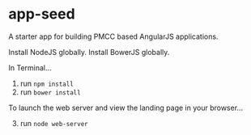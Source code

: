 # app-seed
A starter app for building PMCC based AngularJS applications.

Install NodeJS globally. Install BowerJS globally. 

In Terminal...

1. run `npm install`
2. run `bower install`

To launch the web server and view the landing page in your browser...

3. run `node web-server`
